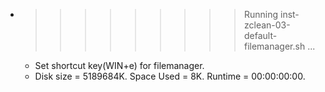 * >>>>>>>>> Running inst-zclean-03-default-filemanager.sh ...
  * Set shortcut key(WIN+e) for filemanager.
  * Disk size = 5189684K. Space Used = 8K. Runtime = 00:00:00:00.
